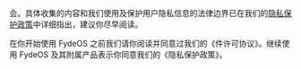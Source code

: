 ---
---
会。具体收集的内容和我们使用及保护用户隐私信息的法律边界已在我们的[隐私保护政策](https://fydeos.com/privacy/)中详细指出，建议你尽早阅读。

在你开始使用 FydeOS 之前我们请你阅读并同意过我们的《件许可协议》。继续使用 FydeOS 及其附属产品表示你同意我们的《隐私保护政策》。